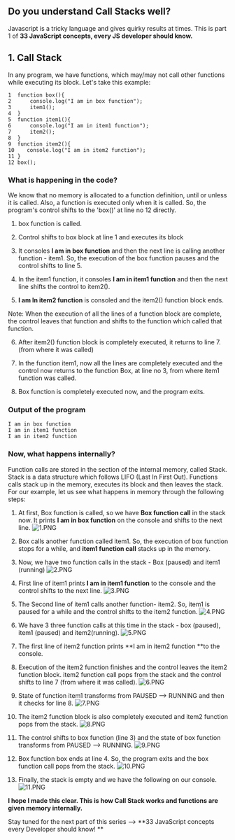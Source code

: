 ## Do you understand Call Stacks well?

Javascript is a tricky language and gives quirky results at times. This is part 1 of **33 JavaScript concepts, every JS developer should know.**

## 1. Call Stack
In any program, we have functions, which may/may not call other functions while executing its block. Let's take this example:

```
1  function box(){
2      console.log("I am in box function");
3      item1();
4  } 
5  function item1(){
6      console.log("I am in item1 function");
7      item2();
8  }
9  function item2(){
10    console.log("I am in item2 function");
11 }
12 box();
``` 
### What is happening in the code?
We know that no memory is allocated to a function definition, until or unless it is called. Also, a function is executed only when it is called. So, the program's control shifts to the 'box()' at line no 12 directly.

1. box function is called.
2. Control shifts to box block at line 1 and executes its block
3. It consoles **I am in box function** and then the next line is calling another function - item1. So, the execution of the box function pauses and the control shifts to line 5.

4. In the item1 function, it consoles **I am in item1 function** and then the next line shifts the control to item2().
5. **I am In item2 function** is consoled and the item2() function block ends.
> 
Note: When the execution of all the lines of a function block are complete, the control leaves that function and shifts to the function which called that function. 

6. After item2() function block is completely executed, it returns to line 7. (from where it was called)

7. In the function item1, now all the lines are completely executed and the control now returns to the function Box, at line no 3, from where item1 function was called.

8. Box function is completely executed now, and the program exits.

### Output of the program

```
I am in box function
I am in item1 function
I am in item2 function
``` 
### Now, what happens internally?

Function calls are stored in the section of the internal memory, called Stack. Stack is a data structure which follows LIFO (Last In First Out). Functions calls stack up in the memory, executes its block and then leaves the stack.
For our example, let us see what happens in memory through the following steps:

1. At first, Box function is called, so we have **Box function call** in the stack now. It prints **I am in box function** on the console and shifts to the next line.
![1.PNG](https://cdn.hashnode.com/res/hashnode/image/upload/v1609673404147/8pchiPas2.png)

2. Box calls another function called item1. So, the execution of box function stops for a while, and **item1 function call** stacks up in the memory.
3. Now, we have two function calls in the stack - Box (paused) and item1 (running)
![2.PNG](https://cdn.hashnode.com/res/hashnode/image/upload/v1609673984892/LmiBBuoIi.png)

4. First line of item1 prints **I am in item1 function** to the console and the control shifts to the next line.
![3.PNG](https://cdn.hashnode.com/res/hashnode/image/upload/v1609674051011/1qMxjSoR1.png)

5. The Second line of item1 calls another function- item2. So, item1 is paused for a while and the control shifts to the item2 function.
![4.PNG](https://cdn.hashnode.com/res/hashnode/image/upload/v1609674798799/9bSY09UZh.png)

6. We have 3 three function calls at this time in the stack - box (paused), item1 (paused) and item2(running).
![5.PNG](https://cdn.hashnode.com/res/hashnode/image/upload/v1609674820881/WL1o8KmgK.png)

7. The first line of item2 function prints **I am in item2 function **to the console.
8. Execution of the item2 function finishes and the control leaves the item2 function block. item2 function call pops from the stack and the control shifts to line 7 (from where it was called).
![6.PNG](https://cdn.hashnode.com/res/hashnode/image/upload/v1609674837341/z745XtrLp.png)

9. State of function item1 transforms from PAUSED --> RUNNING and then it checks for line 8.
![7.PNG](https://cdn.hashnode.com/res/hashnode/image/upload/v1609674865185/oONvKXdNy.png)

10. The item2 function block is also completely executed and item2 function pops from the stack.
![8.PNG](https://cdn.hashnode.com/res/hashnode/image/upload/v1609674892017/c9T7oIfTN.png)

11. The control shifts to box function (line 3) and the state of box function transforms from PAUSED --> RUNNING.
![9.PNG](https://cdn.hashnode.com/res/hashnode/image/upload/v1609674902842/tYhk4ZOdv.png)

12. Box function box ends at line 4. So, the program exits and the box function call pops from the stack.
![10.PNG](https://cdn.hashnode.com/res/hashnode/image/upload/v1609674912561/i9hMXvy6n.png)

13. Finally, the stack is empty and we have the following on our console.
![11.PNG](https://cdn.hashnode.com/res/hashnode/image/upload/v1609674920832/poTtGF8PS.png)

**I hope I made this clear. This is how Call Stack works and functions are given memory internally.**

Stay tuned for the next part of this series --> **33 JavaScript concepts every Developer should know!
**